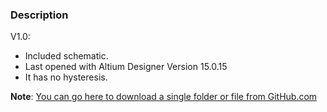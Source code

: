 ### Description

V1.0:
- Included schematic.
- Last opened with Altium Designer Version 15.0.15
- It has no hysteresis.

**Note**: [You can go here to download a single folder or file from GitHub.com](https://minhaskamal.github.io/DownGit/#/home)
